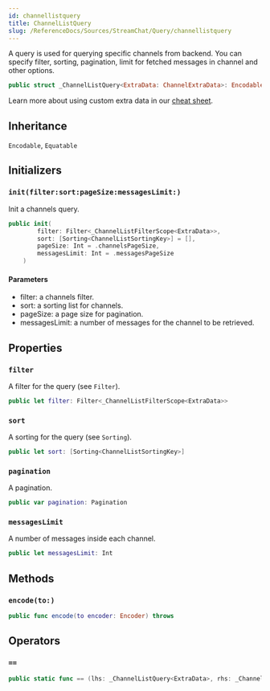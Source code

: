 ```yaml
---
id: channellistquery 
title: ChannelListQuery
slug: /ReferenceDocs/Sources/StreamChat/Query/channellistquery
---
```


A query is used for querying specific channels from backend.
You can specify filter, sorting, pagination, limit for fetched messages in channel and other options.

``` swift
public struct _ChannelListQuery<ExtraData: ChannelExtraData>: Encodable 
```

> 

Learn more about using custom extra data in our [cheat sheet](https://github.com/GetStream/stream-chat-swift/wiki/Cheat-Sheet#working-with-extra-data).

## Inheritance

`Encodable`, `Equatable`

## Initializers

### `init(filter:sort:pageSize:messagesLimit:)`

Init a channels query.

``` swift
public init(
        filter: Filter<_ChannelListFilterScope<ExtraData>>,
        sort: [Sorting<ChannelListSortingKey>] = [],
        pageSize: Int = .channelsPageSize,
        messagesLimit: Int = .messagesPageSize
    ) 
```

#### Parameters

  - filter: a channels filter.
  - sort: a sorting list for channels.
  - pageSize: a page size for pagination.
  - messagesLimit: a number of messages for the channel to be retrieved.

## Properties

### `filter`

A filter for the query (see `Filter`).

``` swift
public let filter: Filter<_ChannelListFilterScope<ExtraData>>
```

### `sort`

A sorting for the query (see `Sorting`).

``` swift
public let sort: [Sorting<ChannelListSortingKey>]
```

### `pagination`

A pagination.

``` swift
public var pagination: Pagination
```

### `messagesLimit`

A number of messages inside each channel.

``` swift
public let messagesLimit: Int
```

## Methods

### `encode(to:)`

``` swift
public func encode(to encoder: Encoder) throws 
```

## Operators

### `==`

``` swift
public static func == (lhs: _ChannelListQuery<ExtraData>, rhs: _ChannelListQuery<ExtraData>) -> Bool 
```
